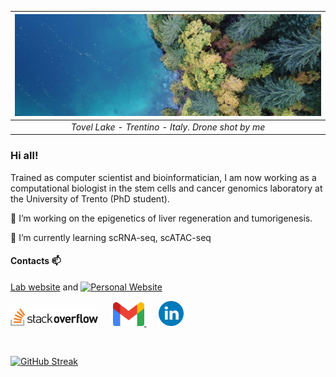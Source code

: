 
| ![LagoDiTovel](banner_tovel_drone.jpg) | 
|:--:| 
| *Tovel Lake - Trentino - Italy.  Drone shot by me* |

###  Hi all! 

Trained as computer scientist and bioinformatician, I am now working as a computational biologist in the stem cells and cancer genomics laboratory at the University of Trento (PhD student). 

🔭 I’m working on the epigenetics of liver regeneration and tumorigenesis. 

🌱 I’m currently learning scRNA-seq, scATAC-seq

#### Contacts 📫

[Lab website](https://www.cibio.unitn.it/956/laboratory-of-stem-cells-and-cancer-genomics) and [![Personal Website]()]( https://davidebrex.github.io/)



[<img alt="alt_text" width="140px" src="logo-stackoverflow.png" />](https://stackoverflow.com/users/13328010/davidebrex?tab=profile) &nbsp;&nbsp;&nbsp;&nbsp; [<img src="logo_gmail.png" alt="Unitn logo" width="50"  /> ](mailto:davide.bressan-1@unitn.it)
 &nbsp;&nbsp;&nbsp;&nbsp;  [<img alt="alt_text" width="40px" src="linkedin_logo.png" />](https://www.linkedin.com/in/davide-bressan/)

&nbsp;

[![GitHub Streak](https://streak-stats.demolab.com?user=DavideBrex)](https://git.io/streak-stats)






